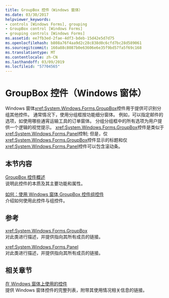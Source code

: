 ```yaml
---
title: GroupBox 控件（Windows 窗体）
ms.date: 03/30/2017
helpviewer_keywords:
- controls [Windows Forms], grouping
- GroupBox control [Windows Forms]
- grouping controls [Windows Forms]
ms.assetid: ee7fb3ed-2fae-4df3-bdeb-15d42e5d7d75
ms.openlocfilehash: b808a76f4aa9d2c28c838d0c6cfd7bc28d589061
ms.sourcegitcommit: 160a88c8087b0e63606e6e35f9bd57fa5f69c168
ms.translationtype: MT
ms.contentlocale: zh-CN
ms.lasthandoff: 03/09/2019
ms.locfileid: "57704565"
---
```

# <a name="groupbox-control-windows-forms"></a>GroupBox 控件（Windows 窗体）
Windows 窗体<xref:System.Windows.Forms.GroupBox>控件用于提供可识别分组其他控件。 通常情况下，使用分组框按功能细分窗体。 例如，可以指定邮件的选项，如使用哪些通宵运输工具的订单窗体。 分组分组框中的所有选项为用户提供一个逻辑的视觉提示。 <xref:System.Windows.Forms.GroupBox>控件是类似于<xref:System.Windows.Forms.Panel>控制; 但是，仅<xref:System.Windows.Forms.GroupBox>控件显示的标题和仅<xref:System.Windows.Forms.Panel>控件可以包含滚动条。  
  
## <a name="in-this-section"></a>本节内容  
 [GroupBox 控件概述](groupbox-control-overview-windows-forms.md)  
 说明此控件的本质及其主要功能和属性。  
  
 [如何：使用 Windows 窗体 GroupBox 控件组控件](how-to-group-controls-with-the-windows-forms-groupbox-control.md)  
 介绍如何使用此控件与组控件。  
  
## <a name="reference"></a>参考  
 <xref:System.Windows.Forms.GroupBox>  
 对此类进行描述，并提供指向其所有成员的链接。  
  
 <xref:System.Windows.Forms.Panel>  
 对此类进行描述，并提供指向其所有成员的链接。  
  
## <a name="related-sections"></a>相关章节  
 [在 Windows 窗体上使用的控件](controls-to-use-on-windows-forms.md)  
 提供 Windows 窗体控件的完整列表，附带其使用情况相关信息的链接。
